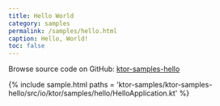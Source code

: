 ```yaml
---
title: Hello World
category: samples
permalink: /samples/hello.html
caption: Hello, World!
toc: false
---
```


Browse source code on GitHub: [ktor-samples-hello](https://github.com/ktorio/ktor/tree/master/ktor-samples/ktor-samples-hello)

{% include sample.html paths = 'ktor-samples/ktor-samples-hello/src/io/ktor/samples/hello/HelloApplication.kt' %}